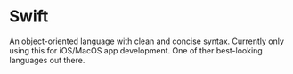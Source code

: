 # Swift

An object-oriented language with clean and concise syntax. Currently only using this for iOS/MacOS app development. One of ther best-looking languages out there. 
